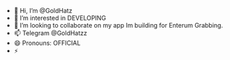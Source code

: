 - 👋 Hi, I’m @GoldHatz
- 👀 I’m interested in DEVELOPING 
- 💞️ I’m looking to collaborate on my app Im building for Enterum Grabbing.
- 📫 Telegram @GoldHatzz
- 😄 Pronouns: OFFICIAL 
- ⚡ 

<!---
GoldHatz/GoldHatz is a ✨ special ✨ repository because its `README.md` (this file) appears on your GitHub profile.
You can click the Preview link to take a look at your changes.
--->
